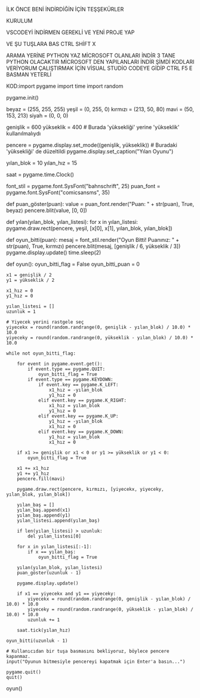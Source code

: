 İLK ÖNCE BENİ İNDİRDİĞİN İÇİN TEŞŞEKÜRLER 

KURULUM

VSCODEYİ İNDİRMEN GEREKLİ 
VE YENİ PROJE YAP

VE ŞU TUŞLARA BAS
CTRL SHİFT X

ARAMA YERİNE PYTHON YAZ MİCROSOFT OLANLARI İNDİR 3 TANE PYTHON OLACAKTIR MİCROSOFT DEN YAPILANLARI İNDİR 
ŞİMDİ KODLARI VERİYORUM ÇALIŞTIRMAK İÇİN VİSUAL STUDİO CODEYE GİDİP CTRL F5 E BASMAN YETERLİ 

KOD:import pygame
import time
import random

pygame.init()


beyaz = (255, 255, 255)
yeşil = (0, 255, 0)
kırmızı = (213, 50, 80)
mavi = (50, 153, 213)
siyah = (0, 0, 0)

genişlik = 600
yükseklik = 400  # Burada 'yüksekliği' yerine 'yükseklik' kullanılmalıydı


pencere = pygame.display.set_mode((genişlik, yükseklik))  # Buradaki 'yüksekliği' de düzeltildi
pygame.display.set_caption("Yılan Oyunu")


yılan_blok = 10
yılan_hız = 15


saat = pygame.time.Clock()

font_stil = pygame.font.SysFont("bahnschrift", 25)
puan_font = pygame.font.SysFont("comicsansms", 35)

def puan_göster(puan):
    value = puan_font.render("Puan: " + str(puan), True, beyaz)
    pencere.blit(value, [0, 0])

def yılan(yılan_blok, yılan_listesi):
    for x in yılan_listesi:
        pygame.draw.rect(pencere, yeşil, [x[0], x[1], yılan_blok, yılan_blok])

def oyun_bitti(puan):
    mesaj = font_stil.render("Oyun Bitti! Puanınız: " + str(puan), True, kırmızı)
    pencere.blit(mesaj, [genişlik / 6, yükseklik / 3])
    pygame.display.update()
    time.sleep(2)

def oyun():
    oyun_bitti_flag = False
    oyun_bitti_puan = 0

    x1 = genişlik / 2
    y1 = yükseklik / 2

    x1_hız = 0
    y1_hız = 0

    yılan_listesi = []
    uzunluk = 1

    # Yiyecek yerini rastgele seç
    yiyecekx = round(random.randrange(0, genişlik - yılan_blok) / 10.0) * 10.0
    yiyeceky = round(random.randrange(0, yükseklik - yılan_blok) / 10.0) * 10.0

    while not oyun_bitti_flag:

        for event in pygame.event.get():
            if event.type == pygame.QUIT:
                oyun_bitti_flag = True
            if event.type == pygame.KEYDOWN:
                if event.key == pygame.K_LEFT:
                    x1_hız = -yılan_blok
                    y1_hız = 0
                elif event.key == pygame.K_RIGHT:
                    x1_hız = yılan_blok
                    y1_hız = 0
                elif event.key == pygame.K_UP:
                    y1_hız = -yılan_blok
                    x1_hız = 0
                elif event.key == pygame.K_DOWN:
                    y1_hız = yılan_blok
                    x1_hız = 0

        if x1 >= genişlik or x1 < 0 or y1 >= yükseklik or y1 < 0:
            oyun_bitti_flag = True

        x1 += x1_hız
        y1 += y1_hız
        pencere.fill(mavi)

        pygame.draw.rect(pencere, kırmızı, [yiyecekx, yiyeceky, yılan_blok, yılan_blok])

        yılan_baş = []
        yılan_baş.append(x1)
        yılan_baş.append(y1)
        yılan_listesi.append(yılan_baş)

        if len(yılan_listesi) > uzunluk:
            del yılan_listesi[0]

        for x in yılan_listesi[:-1]:
            if x == yılan_baş:
                oyun_bitti_flag = True

        yılan(yılan_blok, yılan_listesi)
        puan_göster(uzunluk - 1)

        pygame.display.update()

        if x1 == yiyecekx and y1 == yiyeceky:
            yiyecekx = round(random.randrange(0, genişlik - yılan_blok) / 10.0) * 10.0
            yiyeceky = round(random.randrange(0, yükseklik - yılan_blok) / 10.0) * 10.0
            uzunluk += 1

        saat.tick(yılan_hız)

    oyun_bitti(uzunluk - 1)

    # Kullanıcıdan bir tuşa basmasını bekliyoruz, böylece pencere kapanmaz.
    input("Oyunun bitmesiyle pencereyi kapatmak için Enter'a basın...")

    pygame.quit()
    quit()

oyun()
